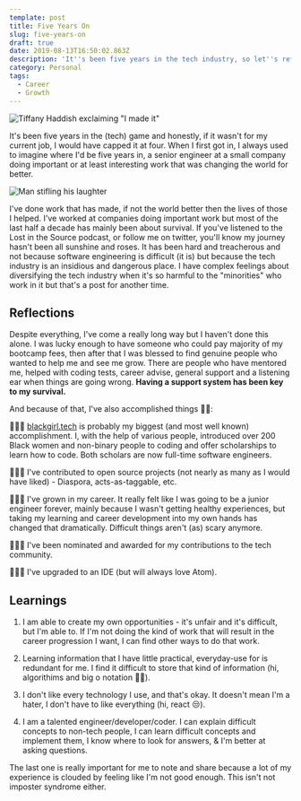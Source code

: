 ```yaml
---
template: post
title: Five Years On
slug: five-years-on
draft: true
date: 2019-08-13T16:50:02.863Z
description: 'It''s been five years in the tech industry, so let''s reflect!'
category: Personal
tags:
  - Career
  - Growth
---
```

![Tiffany Haddish exclaiming "I made it"](https://media.giphy.com/media/877CH47AxmFkAadY6Z/giphy.gif)

It's been five years in the (tech) game and honestly, if it wasn't for my current job, I would have capped it at four. When I first got in, I always used to imagine where I'd be five years in, a senior engineer at a small company doing important or at least interesting work that was changing the world for better.

![Man stifling his laughter](https://media.giphy.com/media/fBG7UnBi7QtePFHEnk/giphy.gif)

I've done work that has made, if not the world better then the lives of those I helped. I've worked at companies doing important work but most of the last half a decade has mainly been about survival. If you've listened to the Lost in the Source podcast, or follow me on twitter, you'll know my journey hasn't been all sunshine and roses. It has been hard and treacherous and not because software engineering is difficult (it is) but because the tech industry is an insidious and dangerous place. I have complex feelings about diversifying the tech industry when it's so harmful to the "minorities" who work in it but that's a post for another time.

Reflections 
-

Despite everything, I've come a really long way but I haven't done this alone. I was lucky enough to have someone who could pay majority of my bootcamp fees, then after that I was blessed to find genuine people who wanted to help me and see me grow. There are people who have mentored me, helped with coding tests, career advise, general support and a listening ear when things are going wrong. **Having a support system has been key to my survival.**

And because of that, I've also accomplished things 💅🏾:

👩🏾‍💻 [blackgirl.tech](https://blackgirl.tech) is probably my biggest (and most well known) accomplishment. I, with the help of various people, introduced over 200 Black women and non-binary people to coding and offer scholarships to learn how to code. Both scholars are now full-time software engineers.

👩🏾‍💻 I've contributed to open source projects (not nearly as many as I would have liked) - Diaspora, acts-as-taggable, etc.

👩🏾‍💻 I've grown in my career. It really felt like I was going to be a junior engineer forever, mainly because I wasn't getting healthy experiences, but taking my learning and career development into my own hands has changed that dramatically. Difficult things aren't (as) scary anymore.

👩🏾‍💻 I've been nominated and awarded for my contributions to the tech community.

👩🏾‍💻 I've upgraded to an IDE (but will always love Atom).

Learnings
-

1. I am able to create my own opportunities - it's unfair and it's difficult, but I'm able to. If I'm not doing the kind of work that will result in the career progression I want, I can find other ways to do that work.

2. Learning information that I have little practical, everyday-use for is redundant for me. I find it difficult to store that kind of information (hi, algorithims and big o notation 👋🏾).

3. I don't like every technology I use, and that's okay. It doesn't mean I'm a hater, I don't have to like everything (hi, react 😒).

4. I am a talented engineer/developer/coder. I can explain difficult concepts to non-tech people, I can learn difficult concepts and implement them, I know where to look for answers, & I'm better at asking questions.

The last one is really important for me to note and share because a lot of my experience is clouded by feeling like I'm not good enough. This isn't not imposter syndrome either.
